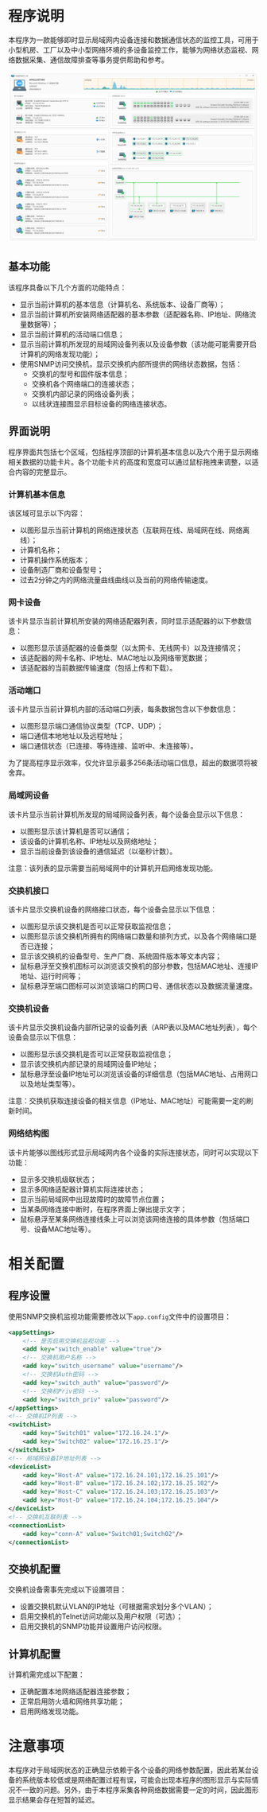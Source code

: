 # 程序说明

本程序为一款能够即时显示局域网内设备连接和数据通信状态的监控工具，可用于小型机房、工厂以及中小型网络环境的多设备监控工作，能够为网络状态监视、网络数据采集、通信故障排查等事务提供帮助和参考。

![界面预览](preview.png)

## 基本功能

该程序具备以下几个方面的功能特点：

- 显示当前计算机的基本信息（计算机名、系统版本、设备厂商等）；
- 显示当前计算机所安装网络适配器的基本参数（适配器名称、IP地址、网络流量数据等）；
- 显示当前计算机的活动端口信息；
- 显示当前计算机所发现的局域网设备列表以及设备参数（该功能可能需要开启计算机的网络发现功能）；
- 使用SNMP访问交换机，显示交换机内部所提供的网络状态数据，包括：
    - 交换机的型号和固件版本信息；
    - 交换机各个网络端口的连接状态；
    - 交换机内部记录的网络设备列表；
    - 以线状连接图显示目标设备的网络连接状态。

## 界面说明

程序界面共包括七个区域，包括程序顶部的计算机基本信息以及六个用于显示网络相关数据的功能卡片。各个功能卡片的高度和宽度可以通过鼠标拖拽来调整，以适合内容的完整显示。

### 计算机基本信息

该区域可显示以下内容：

- 以图形显示当前计算机的网络连接状态（互联网在线、局域网在线、网络离线）；
- 计算机名称；
- 计算机操作系统版本；
- 设备制造厂商和设备型号；
- 过去2分钟之内的网络流量曲线曲线以及当前的网络传输速度。

### 网卡设备

该卡片显示当前计算机所安装的网络适配器列表，同时显示适配器的以下参数信息：

- 以图形显示该适配器的设备类型（以太网卡、无线网卡）以及连接情况；
- 该适配器的网卡名称、IP地址、MAC地址以及网络带宽数据；
- 该适配器的当前数据传输速度（包括上传和下载）。

### 活动端口

该卡片显示当前计算机内部的活动端口列表，每条数据包含以下参数信息：

- 以图形显示端口通信协议类型（TCP、UDP）；
- 端口通信本地地址以及远程地址；
- 端口通信状态（已连接、等待连接、监听中、未连接等）。

为了提高程序显示效率，仅允许显示最多256条活动端口信息，超出的数据项将被舍弃。

### 局域网设备

该卡片显示当前计算机所发现的局域网设备列表，每个设备会显示以下信息：

- 以图形显示该计算机是否可以通信；
- 该设备的计算机名称、IP地址以及网络地址；
- 显示当前设备到该设备的通信延迟（以毫秒计数）。

注意：该列表的显示需要当前局域网中的计算机开启网络发现功能。

### 交换机接口

该卡片显示交换机设备的网络接口状态，每个设备会显示以下信息：

- 以图形显示该交换机是否可以正常获取监视信息；
- 以图形显示该交换机所拥有的网络端口数量和排列方式，以及各个网络端口是否已连接；
- 显示该交换机的设备型号、生产厂商、系统固件版本等文本内容；
- 鼠标悬浮至交换机图标可以浏览该交换机的部分参数，包括MAC地址、连接IP地址、运行时间等；
- 鼠标悬浮至端口图标可以浏览该端口的网口号、通信状态以及数据流量速度。

### 交换机设备

该卡片显示交换机设备内部所记录的设备列表（ARP表以及MAC地址列表），每个设备会显示以下信息：

- 以图形显示该交换机是否可以正常获取监视信息；
- 显示该交换机内部记录的局域网设备IP地址；
- 鼠标悬浮至设备IP地址可以浏览该设备的详细信息（包括MAC地址、占用网口以及地址类型等）。

注意：交换机获取连接设备的相关信息（IP地址、MAC地址）可能需要一定的刷新时间。

### 网络结构图

该卡片能够以图线形式显示局域网内各个设备的实际连接状态，同时可以实现以下功能：

- 显示多交换机级联状态；
- 显示多网络适配器计算机实际连接状态；
- 显示当前局域网中出现故障时的故障节点位置；
- 当某条网络连接中断时，在程序界面上弹出提示文字；
- 鼠标悬浮至某条网络连接线条上可以浏览该网络连接的具体参数（包括端口号、设备MAC地址等）。

# 相关配置

## 程序设置

使用SNMP交换机监视功能需要修改以下`app.config`文件中的设置项目：

```xml
<appSettings>
    <!-- 是否启用交换机监视功能 -->
    <add key="switch_enable" value="true"/>
    <!-- 交换机用户名称 -->
    <add key="switch_username" value="username"/>
    <!-- 交换机Auth密码 -->
    <add key="switch_auth" value="password"/>
    <!-- 交换机Priv密码 -->
    <add key="switch_priv" value="password"/>
</appSettings>
<!-- 交换机IP列表 -->
<switchList>
    <add key="Switch01" value="172.16.24.1"/>
    <add key="Switch02" value="172.16.25.1"/>
</switchList>
<!-- 局域网设备IP地址列表 -->
<deviceList>
    <add key="Host-A" value="172.16.24.101;172.16.25.101"/>
    <add key="Host-B" value="172.16.24.102;172.16.25.102"/>
    <add key="Host-C" value="172.16.24.103;172.16.25.103"/>
    <add key="Host-D" value="172.16.24.104;172.16.25.104"/>
</deviceList>
<!-- 交换机互联列表 -->
<connectionList>
    <add key="conn-A" value="Switch01;Switch02"/>
</connectionList>
```

## 交换机配置

交换机设备需事先完成以下设置项目：

- 设置交换机默认VLAN的IP地址（可根据需求划分多个VLAN）；
- 启用交换机的Telnet访问功能以及用户权限（可选）；
- 启用交换机的SNMP功能并设置用户访问权限。

## 计算机配置

计算机需完成以下配置：

- 正确配置本地网络适配器连接参数；
- 正常启用防火墙和网络共享功能；
- 启用网络发现功能。

# 注意事项

本程序对于局域网状态的正确显示依赖于各个设备的网络参数配置，因此若某台设备的系统版本较低或是网络配置过程有误，可能会出现本程序的图形显示与实际情况不一致的问题。另外，由于本程序采集各种网络数据需要一定的时间，因此图形显示结果会存在短暂的延迟。

 